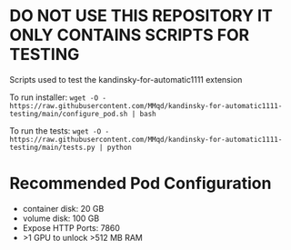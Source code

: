# DO NOT USE THIS REPOSITORY IT ONLY CONTAINS SCRIPTS FOR TESTING
Scripts used to test the kandinsky-for-automatic1111 extension

To run installer:
`wget -O - https://raw.githubusercontent.com/MMqd/kandinsky-for-automatic1111-testing/main/configure_pod.sh | bash`

To run the tests:
`wget -O - https://raw.githubusercontent.com/MMqd/kandinsky-for-automatic1111-testing/main/tests.py | python`

# Recommended Pod Configuration
* container disk: 20 GB
* volume disk: 100 GB
* Expose HTTP Ports: 7860
* \>1 GPU to unlock >512 MB RAM
